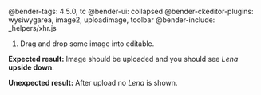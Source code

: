 @bender-tags: 4.5.0, tc
@bender-ui: collapsed
@bender-ckeditor-plugins: wysiwygarea, image2, uploadimage, toolbar
@bender-include: _helpers/xhr.js

1. Drag and drop some image into editable.

**Expected result:** Image should be uploaded and you should see *Lena* **upside down**.

**Unexpected result:** After upload no *Lena* is shown.
